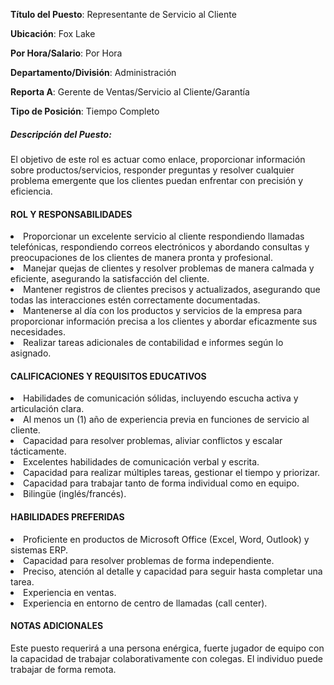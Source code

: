 __Título del Puesto__: Representante de Servicio al Cliente

__Ubicación__: Fox Lake

__Por Hora/Salario__: Por Hora

__Departamento/División__: Administración

__Reporta A__: Gerente de Ventas/Servicio al Cliente/Garantía

__Tipo de Posición__: Tiempo Completo

##### Descripción del Puesto:
El objetivo de este rol es actuar como enlace, proporcionar información sobre productos/servicios, responder preguntas y resolver cualquier problema emergente que los clientes puedan enfrentar con precisión y eficiencia.
		
#### ROL Y RESPONSABILIDADES

<li>Proporcionar un excelente servicio al cliente respondiendo llamadas telefónicas, respondiendo correos electrónicos y abordando consultas y preocupaciones de los clientes de manera pronta y profesional.</li>
<li>Manejar quejas de clientes y resolver problemas de manera calmada y eficiente, asegurando la satisfacción del cliente.</li>
<li>Mantener registros de clientes precisos y actualizados, asegurando que todas las interacciones estén correctamente documentadas.</li>
<li>Mantenerse al día con los productos y servicios de la empresa para proporcionar información precisa a los clientes y abordar eficazmente sus necesidades.</li>
<li>Realizar tareas adicionales de contabilidad e informes según lo asignado.</li>

#### CALIFICACIONES Y REQUISITOS EDUCATIVOS
<li>Habilidades de comunicación sólidas, incluyendo escucha activa y articulación clara.</li>
<li>Al menos un (1) año de experiencia previa en funciones de servicio al cliente.</li>
<li>Capacidad para resolver problemas, aliviar conflictos y escalar tácticamente.</li>
<li>Excelentes habilidades de comunicación verbal y escrita.</li>
<li>Capacidad para realizar múltiples tareas, gestionar el tiempo y priorizar.</li>
<li>Capacidad para trabajar tanto de forma individual como en equipo.</li>
<li>Bilingüe (inglés/francés).</li>

#### HABILIDADES PREFERIDAS
<li>Proficiente en productos de Microsoft Office (Excel, Word, Outlook) y sistemas ERP.</li>
<li>Capacidad para resolver problemas de forma independiente.</li>
<li>Preciso, atención al detalle y capacidad para seguir hasta completar una tarea.</li>
<li>Experiencia en ventas.</li>
<li>Experiencia en entorno de centro de llamadas (call center).</li>

#### NOTAS ADICIONALES
Este puesto requerirá a una persona enérgica, fuerte jugador de equipo con la capacidad de trabajar colaborativamente con colegas. El individuo puede trabajar de forma remota.